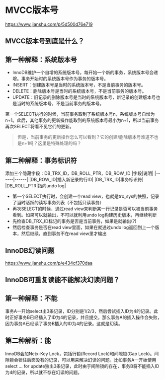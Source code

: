 # MVCC版本号
https://www.jianshu.com/p/5d500d76e719

## MVCC版本号到底是什么？

## 第一种解释：系统版本号
- InnoDB维护一个自增的系统版本号。每开始一个新的事务，系统版本号会递增。事务开始时的系统版本号作为事务的版本号。
- INSERT：创建版本号是当时的系统版本号，不是当前事务的版本号。
- DELETE：删除版本号是当时的系统版本号，不是当前事务的版本号。
- UPDATE：旧记录的删除版本号是当时的系统版本号，新记录的创建版本号也是当时的系统版本号，不是当前事务的版本号。

第一个SELECT执行的时候，当前事务取到了系统版本号n，系统版本号自增为n+1。此后，其他事务的更新操作能取到的系统版本号最小为n+1，所以当前事务再次SELECT将看不见它们的更新。
> 但是，当前事务的更新操作怎么可以看到？它的创建/删除版本号难道不也是n+1吗？这里是特殊处理的吗？

## 第二种解释：事务标识符
添加三个隐藏字段：DB_TRX_ID，DB_ROLL_PTR，DB_ROW_ID
|字段|说明|
|------|------|
|DB_ROW_ID|插入新记录的行ID|
|DB_TRX_ID|事务标识符|
|DB_ROLL_PTR|指向undo log|

- 第一个SELECT执行时，会创建一个read view，也就是trx_sys的快照，记录了当时活跃的读写事务列表（不包括只读事务） 
- 再次SELECT的时候，通过read view来判断某一行记录是否可以被当前事务看到。如果可以就输出，不可以就利用undo log构建历史版本，再继续判断
- 先检查DB_TRX_ID标记的事务是否是当前事务，如果是就输出(?)
- 然后检查事务是否在read view里面，如果在就通过undo log返回到上一个版本，然后继续，直到事务不在read view里才输出

## InnoDB幻读问题
https://www.jianshu.com/p/e434cf370daa

## InnoDB可重复读能不能解决幻读问题？

## 第一种解释：不能
事务A一开始select出3条记录，ID分别是1/2/3，然后尝试插入ID为4的记录。此时正好事务B已经插入了ID为4的记录，并且提交。那么事务A的插入操作会失败，因为事务A已经读了事务B插入的ID为4的记录。这就是幻读。

## 第二种解析：能
InnoDB会加Netx-Key Lock，包括行锁(Record Lock)和间隙锁(Gap Lock)。间隙锁会锁住后面没有的记录，可以用来解决幻读的问题。比如事务A一开始使用select ... for update独出3条记录，此时由于间隙锁的存在，事务B将不能插入ID为4的记录，所以就不存在幻读的问题。
